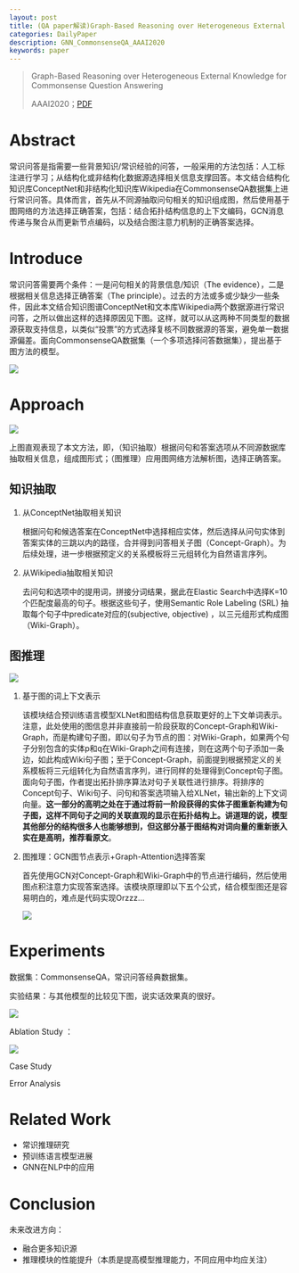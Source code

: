 ```yaml
---
layout: post
title: (QA paper解读)Graph-Based Reasoning over Heterogeneous External Knowledge for Commonsense QA
categories: DailyPaper
description: GNN_CommonsenseQA_AAAI2020
keywords: paper
---
```




> Graph-Based Reasoning over Heterogeneous External Knowledge for Commonsense Question Answering
>
> AAAI2020；[PDF](http://kcsg.net/papers/1_lv_AAAI2020.pdf)



# Abstract

常识问答是指需要一些背景知识/常识经验的问答，一般采用的方法包括：人工标注进行学习；从结构化或非结构化数据源选择相关信息支撑回答。本文结合结构化知识库ConceptNet和非结构化知识库Wikipedia在CommonsenseQA数据集上进行常识问答。具体而言，首先从不同源抽取问句相关的知识组成图，然后使用基于图网络的方法选择正确答案，包括：结合拓扑结构信息的上下文编码，GCN消息传递与聚合从而更新节点编码，以及结合图注意力机制的正确答案选择。

# Introduce

常识问答需要两个条件：一是问句相关的背景信息/知识（The evidence），二是根据相关信息选择正确答案（The principle）。过去的方法或多或少缺少一些条件，因此本文结合知识图谱ConceptNet和文本库Wikipedia两个数据源进行常识问答，之所以做出这样的选择原因见下图。这样，就可以从这两种不同类型的数据源获取支持信息，以类似“投票”的方式选择复核不同数据源的答案，避免单一数据源偏差。面向CommonsenseQA数据集（一个多项选择问答数据集），提出基于图方法的模型。

![](https://gitee.com/misite_J/blog-img/raw/master/img/2020-10-15_01.png)

# Approach 

![](https://gitee.com/misite_J/blog-img/raw/master/img/2020-10-15_02.png)

上图直观表现了本文方法，即，（知识抽取）根据问句和答案选项从不同源数据库抽取相关信息，组成图形式；（图推理）应用图网络方法解析图，选择正确答案。

## 知识抽取

1. 从ConceptNet抽取相关知识

   根据问句和候选答案在ConceptNet中选择相应实体，然后选择从问句实体到答案实体的三跳以内的路径，合并得到问答相关子图（Concept-Graph）。为后续处理，进一步根据预定义的关系模板将三元组转化为自然语言序列。

2. 从Wikipedia抽取相关知识

   去问句和选项中的提用词，拼接分词结果，据此在Elastic Search中选择K=10个匹配度最高的句子。根据这些句子，使用Semantic Role Labeling (SRL) 抽取每个句子中predicate对应的(subjective, objective) ，以三元组形式构成图（Wiki-Graph）。

## 图推理

![](https://gitee.com/misite_J/blog-img/raw/master/img/2020-10-15_03.png)

1. 基于图的词上下文表示

   该模块结合预训练语言模型XLNet和图结构信息获取更好的上下文单词表示。注意，此处使用的图信息并非直接前一阶段获取的Concept-Graph和Wiki-Graph，而是构建句子图，即以句子为节点的图：对Wiki-Graph，如果两个句子分别包含的实体p和q在Wiki-Graph之间有连接，则在这两个句子添加一条边，如此构成Wiki句子图；至于Concept-Graph，前面提到根据预定义的关系模板将三元组转化为自然语言序列，进行同样的处理得到Concept句子图。面向句子图，作者提出拓扑排序算法对句子关联性进行排序。将排序的Concept句子、Wiki句子、问句和答案选项输入给XLNet，输出新的上下文词向量。**这一部分的高明之处在于通过将前一阶段获得的实体子图重新构建为句子图，这样不同句子之间的关联直观的显示在拓扑结构上。讲道理的说，模型其他部分的结构很多人也能够想到，但这部分基于图结构对词向量的重新嵌入实在是高明，推荐看原文**。

2. 图推理：GCN图节点表示+Graph-Attention选择答案

   首先使用GCN对Concept-Graph和Wiki-Graph中的节点进行编码，然后使用图点积注意力实现答案选择。该模块原理即以下五个公式，结合模型图还是容易明白的，难点是代码实现Orzzz...

   ![](https://gitee.com/misite_J/blog-img/raw/master/img/2020-10-15_04.png)

# Experiments

数据集：CommonsenseQA，常识问答经典数据集。

实验结果：与其他模型的比较见下图，说实话效果真的很好。

![](https://gitee.com/misite_J/blog-img/raw/master/img/2020-10-15_05.png)

Ablation Study ：

![](https://gitee.com/misite_J/blog-img/raw/master/img/2020-10-15_06.png)

Case Study

Error Analysis

# Related Work

- 常识推理研究
- 预训练语言模型进展
- GNN在NLP中的应用

# Conclusion

未来改进方向：

- 融合更多知识源
- 推理模块的性能提升（本质是提高模型推理能力，不同应用中均应关注）